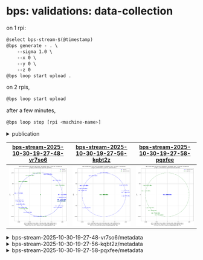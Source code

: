 # bps: validations: data-collection

on 1 rpi:

```
@select bps-stream-$(@timestamp)
@bps generate - . \
	--sigma 1.0 \
	--x 0 \
	--y 0 \
	--z 0
@bps loop start upload .
```

on 2 rpis,

```bash
@bps loop start upload
```

after a few minutes,

```bash
@bps loop stop [rpi <machine-name>]
```



<details>
<summary>publication</summary>

```bash
runme() {
	local object_name
	for object_name in \
		bps-stream-2025-10-30-19-27-48-vr7so6 \
		bps-stream-2025-10-30-19-27-56-kqbt2z \
		bps-stream-2025-10-30-19-27-58-pqxfee; do
			@assets publish \
				download,extensions=png,push \
				$object_name

			@upload public,zip \
				$object_name

	done
}

runme
```

</details>


| [bps-stream-2025-10-30-19-27-48-vr7so6](https://kamangir-public.s3.ir-thr-at1.arvanstorage.ir/bps-stream-2025-10-30-19-27-48-vr7so6.tar.gz) | [bps-stream-2025-10-30-19-27-56-kqbt2z](https://kamangir-public.s3.ir-thr-at1.arvanstorage.ir/bps-stream-2025-10-30-19-27-56-kqbt2z.tar.gz) | [bps-stream-2025-10-30-19-27-58-pqxfee](https://kamangir-public.s3.ir-thr-at1.arvanstorage.ir/bps-stream-2025-10-30-19-27-58-pqxfee.tar.gz) |
|-|-|-|
| ![image](https://github.com/kamangir/assets/blob/main/bps-stream-2025-10-30-19-27-48-vr7so6/bps.png?raw=true) | ![image](https://github.com/kamangir/assets/blob/main/bps-stream-2025-10-30-19-27-56-kqbt2z/bps.png?raw=true) | ![image](https://github.com/kamangir/assets/blob/main/bps-stream-2025-10-30-19-27-58-pqxfee/bps.png?raw=true) |


<details>
<summary>bps-stream-2025-10-30-19-27-48-vr7so6/metadata</summary>

```yaml
{}

```

</details>



<details>
<summary>bps-stream-2025-10-30-19-27-56-kqbt2z/metadata</summary>

```yaml
{}

```

</details>



<details>
<summary>bps-stream-2025-10-30-19-27-58-pqxfee/metadata</summary>

```yaml
{}

```

</details>

